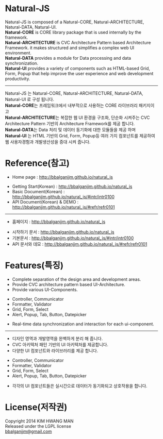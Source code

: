 Natural-JS
==========
Natural-JS is composed of a Natural-CORE, Natural-ARCHITECTURE, Natural-DATA, Natural-UI.<br/>
<b>Natural-CORE</b> is CORE library package that is used internally by the framework.<br/>
<b>Natural-ARCHITECTURE</b> is CVC Architecture Pattern based Architecture Framework. it makes structured and simplifies a complex web UI environment.<br/>
<b>Natural-DATA</b> provides a module for Data processing and data synchronization.<br/>
<b>Natural-UI</b> provides a variety of components such as HTML-based Grid, Form, Popup that help improve the user experience and web development productivity.

----------------------------------------------

Natural-JS 는 Natural-CORE, Natural-ARCHITECTURE, Natural-DATA, Natural-UI 로 구성 됩니다.<br/>
<b>Natural-CORE</b>는 프레임워크에서 내부적으로 사용하는 CORE 라이브러리 패키지이고<br/>
<b>Natural-ARCHITECTURE</b>는 복잡한 웹 UI 환경을 구조화, 단순화 시켜주는 CVC Architecture Pattern 기반의 Architecture Framework를 제공 합니다.<br/>
<b>Natural-DATA</b>는 Data 처리 및 데이터 동기화에 대한 모듈들을 제공 하며<br/>
<b>Natural-UI</b> 는 HTML 기반의 Grid, Form, Popup등 여러 가지 컴포넌트를 제공하여 웹 사용자경험과 개발생산성을 증대 시켜 줍니다.

Reference(참고)
=========
- Home page : http://bbalganjjm.github.io/natural_js
 * Getting Start(Korean) : http://bbalganjjm.github.io/natural_js
 * Basic Document(Korean) : http://bbalganjjm.github.io/natural_js/#intr/intr0100
 * API Document(Korean) & DEMO : http://bbalganjjm.github.io/natural_js/#refr/refr0101

----------------------------------------------

- 홈페이지 : http://bbalganjjm.github.io/natural_js
 * 시작하기 문서 : http://bbalganjjm.github.io/natural_js
 * 기본문서 : http://bbalganjjm.github.io/natural_js/#intr/intr0100
 * API 문서와 데모 : http://bbalganjjm.github.io/natural_js/#refr/refr0101

Features(특징)
========
- Complete separation of the design area and development areas.
- Provide CVC architecture pattern based UI-Architecture.
- Provide various UI-Components.
 * Controller, Communicator
 * Formatter, Validator
 * Grid, Form, Select
 * Alert, Popup, Tab, Button, Datepicker
- Real-time data synchronization and interaction for each ui-component.

----------------------------------------------

- 디자인 영역과 개발영역을 완벽하게 분리 해 줍니다.
- CVC 아키텍처 패턴 기반의 UI 아키텍처를 제공합니다.
- 다양한 UI 컴포넌트와 라이브러리를 제공 합니다.
 * Controller, Communicator
 * Formatter, Validator
 * Grid, Form, Select
 * Alert, Popup, Tab, Button, Datepicker
- 각각의 UI 컴포넌트들은 실시간으로 데이터가 동기화되고 상호작용을 합니다.

License(저작권)
=======
Copyright 2014 KIM HWANG MAN<br/>
Released under the LGPL license<br/>
bbalganjjm@gmail.com<br/>